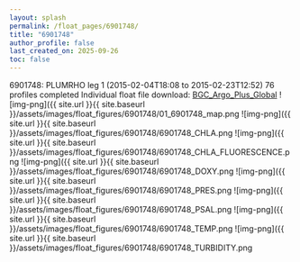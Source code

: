 ```yaml
---
layout: splash
permalink: /float_pages/6901748/
title: "6901748"
author_profile: false
last_created_on: 2025-09-26
toc: false
---
```

 
6901748: PLUMRHO leg 1 (2015-02-04T18:08 to 2015-02-23T12:52)
76 profiles completed
Individual float file download: [BGC_Argo_Plus_Global](https://ftp.soest.hawaii.edu/bgc_argo_plus/Individual_Floats/outliers_removed/6901748_Sprof_processed.nc)
![img-png]({{ site.url }}{{ site.baseurl }}/assets/images/float_figures/6901748/01_6901748_map.png
![img-png]({{ site.url }}{{ site.baseurl }}/assets/images/float_figures/6901748/6901748_CHLA.png
![img-png]({{ site.url }}{{ site.baseurl }}/assets/images/float_figures/6901748/6901748_CHLA_FLUORESCENCE.png
![img-png]({{ site.url }}{{ site.baseurl }}/assets/images/float_figures/6901748/6901748_DOXY.png
![img-png]({{ site.url }}{{ site.baseurl }}/assets/images/float_figures/6901748/6901748_PRES.png
![img-png]({{ site.url }}{{ site.baseurl }}/assets/images/float_figures/6901748/6901748_PSAL.png
![img-png]({{ site.url }}{{ site.baseurl }}/assets/images/float_figures/6901748/6901748_TEMP.png
![img-png]({{ site.url }}{{ site.baseurl }}/assets/images/float_figures/6901748/6901748_TURBIDITY.png
